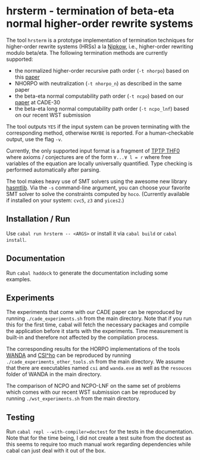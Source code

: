 # hrsterm - termination of beta-eta normal higher-order rewrite systems

The tool `hrsterm` is a prototype implementation of termination techniques for
higher-order rewrite systems (HRSs) a la [Nipkow](https://doi.org/10.1016/S0304-3975(97)00143-6),
i.e., higher-order  rewriting modulo beta/eta. The following termination
methods are currently supported:

* the normalized higher-order recursive path order (`-t nhorpo`) based on this 
  [paper](https://doi.org/10.1145/2699913)
* NHORPO with neutralization (`-t nhorpo_n`) as described in the same paper
* the beta-eta normal computability path order (`-t ncpo`) based on our
  [paper](https://arxiv.org/abs/2505.20121) at CADE-30
* the beta-eta long normal computability path order (`-t ncpo_lnf`) based
  on our recent WST submission

The tool outputs `YES` if the input system can be proven terminating with
the corresponding method, otherwise `MAYBE` is reported.
For a human-checkable output, use the flag `-v`.

Currently, the only supported input format is a fragment of
[TPTP THF0](https://tptp.org/UserDocs/TPTPLanguage/TPTPLanguage.shtml) 
where axioms / conjectures are of the form `∀...∀ l = r` where free variables
of the equation are locally universally quantified.
Type checking is performed automatically after parsing.

The tool makes heavy use of SMT solvers using the awesome new library 
[hasmtlib](https://github.com/bruderj15/Hasmtlib). 
Via the `-s` command-line argument, you can choose your favorite SMT solver to solve the
constraints computed by `hoco`.
(Currently available if installed on your system: `cvc5`, `z3` and `yices2`.)

## Installation / Run

Use `cabal run hrsterm -- <ARGS>` or install it via `cabal build` or `cabal install`.

## Documentation

Run `cabal haddock` to generate the documentation including
some examples.

## Experiments

The experiments that come with our CADE paper can be reproduced by
running `./cade_experiments.sh` from the main directory. Note that if you
run this for the first time, cabal will fetch the necessary packages and
compile the application before it starts with the experiments. Time measurement
is built-in and therefore not affected by the compilation process.

The corresponding results for the HORPO implementations of the tools
[WANDA](https://sourceforge.net/projects/wandahot/) and
[CSI^ho](http://cl-informatik.uibk.ac.at/software/csi/ho/)
can be reproduced by running `./cade_experiments_other_tools.sh` from the main
directory. We assume that there are executables named `csi` and `wanda.exe`
as well as the `resouces` folder of WANDA in the main directory.

The comparison of NCPO and NCPO-LNF on the same set of problems which comes with
our recent WST submission can be reproduced by running `./wst_experiments.sh` from
the main directory.

## Testing

Run `cabal repl --with-compiler=doctest` for the tests in the documentation.
Note that for the time being, I did not create a test suite from the doctest as this
seems to require too much manual work regarding dependencies while
cabal can just deal with it out of the box.